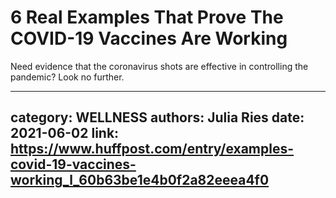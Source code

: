 # 6 Real Examples That Prove The COVID-19 Vaccines Are Working

Need evidence that the coronavirus shots are effective in controlling the pandemic? Look no further.

---
category: WELLNESS
authors: Julia Ries
date: 2021-06-02
link: https://www.huffpost.com/entry/examples-covid-19-vaccines-working_l_60b63be1e4b0f2a82eeea4f0
---
